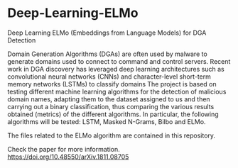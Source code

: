 # Deep-Learning-ELMo
Deep Learning ELMo (Embeddings from Language Models) for DGA Detection

Domain Generation Algorithms (DGAs) are often used by malware to generate domains used to connect to command and control servers. Recent work in DGA discovery has leveraged deep learning architectures such as convolutional neural networks (CNNs) and character-level short-term memory networks (LSTMs) to classify domains
The project is based on testing different machine learning algorithms for the detection of malicious domain names, adapting them to the dataset assigned to us and then carrying out a binary classification, thus comparing the various results obtained (metrics) of the different algorithms.
In particular, the following algorithms will be tested: LSTM, Masked N-Grams, Bilbo and ELMo.

The files related to the ELMo algorithm are contained in this repository.

Check the paper for more information.
https://doi.org/10.48550/arXiv.1811.08705
